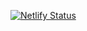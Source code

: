 [![Netlify Status](https://api.netlify.com/api/v1/badges/3d4a43ad-1f27-4643-a166-e0b837166c4f/deploy-status)](https://app.netlify.com/sites/naughty-turing-ff29d5/deploys)
